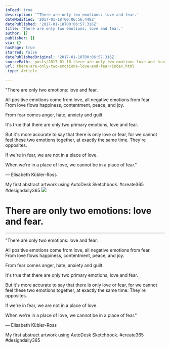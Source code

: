 ```yaml
---
inFeed: true
description: '“There are only two emotions: love and fear.'
dateModified: '2017-01-18T00:06:56.448Z'
datePublished: '2017-01-18T00:06:57.316Z'
title: 'There are only two emotions: love and fear.'
author: []
publisher: {}
via: {}
hasPage: true
starred: false
datePublishedOriginal: '2017-01-18T00:06:57.316Z'
sourcePath: _posts/2017-01-18-there-are-only-two-emotions-love-and-fear.md
url: there-are-only-two-emotions-love-and-fear/index.html
_type: Article

---
```

"There are only two emotions: love and fear.

All positive emotions come from love, all negative emotions from fear.   
From love flows happiness, contentment, peace, and joy.

From fear comes anger, hate, anxiety and guilt.

It's true that there are only two primary emotions, love and fear.

But it's more accurate to say that there is only love or fear, for we cannot feel these two emotions together, at exactly the same time. They're opposites.

If we're in fear, we are not in a place of love.

When we're in a place of love, we cannot be in a place of fear."

― Elisabeth Kübler-Ross

My first abstract artwork using AutoDesk Sketchbook. \#create365 \#designdaily365
![](https://the-grid-user-content.s3-us-west-2.amazonaws.com/2fabf300-d35d-42ba-9373-0d86e297cf52.png)

# There are only two emotions: love and fear.

---

"There are only two emotions: love and fear.

All positive emotions come from love, all negative emotions from fear.   
From love flows happiness, contentment, peace, and joy.

From fear comes anger, hate, anxiety and guilt.

It's true that there are only two primary emotions, love and fear.

But it's more accurate to say that there is only love or fear, for we cannot feel these two emotions together, at exactly the same time. They're opposites.

If we're in fear, we are not in a place of love.

When we're in a place of love, we cannot be in a place of fear."

― Elisabeth Kübler-Ross

My first abstract artwork using AutoDesk Sketchbook. \#create365 \#designdaily365